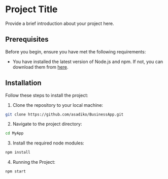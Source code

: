 # Project Title

Provide a brief introduction about your project here.

## Prerequisites

Before you begin, ensure you have met the following requirements:

- You have installed the latest version of Node.js and npm. If not, you can download them from [here](https://nodejs.org/en/download/).

## Installation 

Follow these steps to install the project:

1. Clone the repository to your local machine:

```bash
git clone https://github.com/asadiko/BusinessApp.git
```

2. Navigate to the project directory:

```bash
cd MyApp
```
3. Install the required node modules:
```bash
npm install
```

4. Running the Project:
```bash
npm start
```
